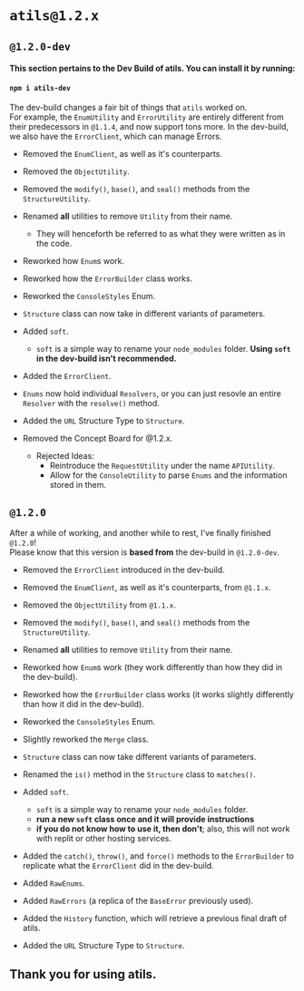 # `atils@1.2.x`
## `@1.2.0-dev`
#### This section pertains to the Dev Build of atils. You can install it by running:
#### `npm i atils-dev`
The dev-build changes a fair bit of things that `atils` worked on.<br>
For example, the `EnumUtility` and `ErrorUtility` are entirely different from their predecessors in `@1.1.4`, and now support tons more.
In the dev-build, we also have the `ErrorClient`, which can manage Errors.

- Removed the `EnumClient`, as well as it's counterparts.
- Removed the `ObjectUtility`.
- Removed the `modify()`, `base()`, and `seal()` methods from the `StructureUtility`.

- Renamed **all** utilities to remove `Utility` from their name.
    - They will henceforth be referred to as what they were written as in the code.
- Reworked how `Enum`s work.
- Reworked how the `ErrorBuilder` class works.
- Reworked the `ConsoleStyles` Enum.
- `Structure` class can now take in different variants of parameters.

- Added `soft`.
    - `soft` is a simple way to rename your `node_modules` folder. **Using `soft` in the dev-build isn't recommended.**
- Added the `ErrorClient`.
- `Enums` now hold individual `Resolvers`, or you can just resovle an entire `Resolver` with the `resolve()` method.
- Added the `URL` Structure Type to `Structure`.


- Removed the Concept Board for @1.2.x.
    - Rejected Ideas:
        - Reintroduce the `RequestUtility` under the name `APIUtility`.
        - Allow for the `ConsoleUtility` to parse `Enums` and the information stored in them.

## `@1.2.0`
After a while of working, and another while to rest, I've finally finished `@1.2.0`!<br>
Please know that this version is **based from** the dev-build in `@1.2.0-dev`.<br>

- Removed the `ErrorClient` introduced in the dev-build.
- Removed the `EnumClient`, as well as it's counterparts, from `@1.1.x`.
- Removed the `ObjectUtility` from `@1.1.x`.
- Removed the `modify()`, `base()`, and `seal()` methods from the `StructureUtility`.

- Renamed **all** utilities to remove `Utility` from their name.
- Reworked how `Enum`s work (they work differently than how they did in the dev-build).
- Reworked how the `ErrorBuilder` class works (it works slightly differently than how it did in the dev-build).
- Reworked the `ConsoleStyles` Enum.
- Slightly reworked the `Merge` class.
- `Structure` class can now take different variants of parameters.
- Renamed the `is()` method in the `Structure` class to `matches()`.

- Added `soft`.
    - `soft` is a simple way to rename your `node_modules` folder.
    - **run a new `soft` class once and it will provide instructions**
    - **if you do not know how to use it, then don't**; also, this will not work with replit or other hosting services.
- Added the `catch()`, `throw()`, and `force()` methods to the `ErrorBuilder` to replicate what the `ErrorClient` did in the dev-build.
- Added `RawEnums`.
- Added `RawErrors` (a replica of the `BaseError` previously used).
- Added the `History` function, which will retrieve a previous final draft of atils.
- Added the `URL` Structure Type to `Structure`.

## Thank you for using atils.